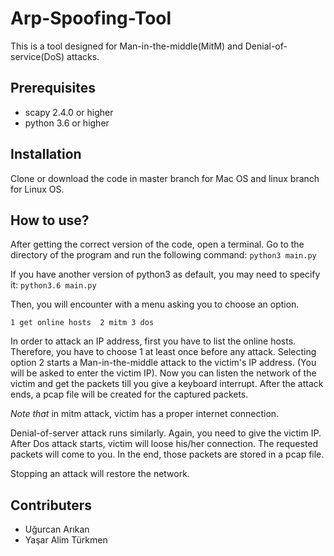 # Arp-Spoofing-Tool

This is a tool designed for Man-in-the-middle(MitM) and Denial-of-service(DoS) attacks. 

## Prerequisites 
* scapy 2.4.0 or higher
* python 3.6 or higher

## Installation
Clone or download the code in master branch for Mac OS and  linux branch for Linux OS. 

## How to use?
After getting the correct version of the code, open a terminal. Go to the directory of the program and run the following command:
` python3 main.py `

If you have another version of python3 as default, you may need to specify it: ` python3.6 main.py `

Then, you will encounter with a menu asking you to choose an option.

` 1 get online hosts 
  2 mitm
  3 dos `

In order to attack an IP address, first
you have to list the online hosts. Therefore, you have to choose 1 at least once before any attack.
Selecting option 2 starts a Man-in-the-middle attack to the victim's IP address. (You will be asked to enter the victim IP). Now you can listen
the network of the victim and get the packets till you give a keyboard interrupt. After the attack ends, a pcap file will be created 
for the captured packets.

*Note that* in mitm attack, victim has a proper internet connection. 

Denial-of-server attack runs similarly. Again, you need to give the victim IP. After Dos attack starts, victim will loose his/her
connection. The requested packets will come to you. In the end, those packets are stored in a pcap file. 

Stopping an attack will restore the network.


## Contributers
* Uğurcan Arıkan
* Yaşar Alim Türkmen
